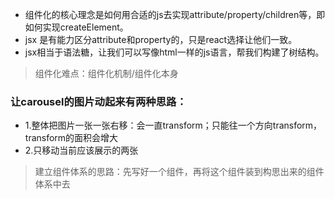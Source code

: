 - 组件化的核心理念是如何用合适的js去实现attribute/property/children等，即如何实现createElement。
- jsx 是有能力区分attribute和property的，只是react选择让他们一致。
- jsx相当于语法糖，让我们可以写像html一样的js语言，帮我们构建了树结构。

> 组件化难点：组件化机制/组件化本身
 
### 让carousel的图片动起来有两种思路：
- 1.整体把图片一张一张右移：会一直transform；只能往一个方向transform，transform的面积会增大
- 2.只移动当前应该展示的两张

> 建立组件体系的思路：先写好一个组件，再将这个组件装到构思出来的组件体系中去